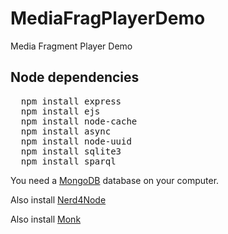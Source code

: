 MediaFragPlayerDemo
===================

Media Fragment Player Demo

<h2>Node dependencies</h2>

<pre>
  npm install express
  npm install ejs
  npm install node-cache
  npm install async
  npm install node-uuid
  npm install sqlite3
  npm install sparql
</pre>

<p>You need a <a href="http://www.mongodb.org/">MongoDB</a> database on your computer.</p>
<p>Also install <a href="https://github.com/giusepperizzo/nerd4node">Nerd4Node</a></p>
<p>Also install <a href="https://github.com/LearnBoost/monk">Monk</a></p>


